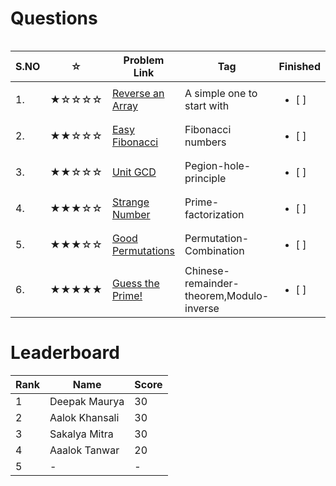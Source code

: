 # Questions

<table>
<tr align="left">  

| S.NO | ☆   | Problem Link | Tag | Finished    |
|--------| --- | ----------------------------- | ------ |  ------------------------- |
| 1. | ★☆☆☆☆ | [Reverse an Array](https://www.codechef.com/problems/FLOW016)                                         | A simple one to start with | <ul> <li> [ ] </li> </ul> |
|  2.| ★★☆☆☆ | [Easy Fibonacci](https://www.codechef.com/problems/FIBEASY)    | Fibonacci numbers | <ul> <li> [ ] </li> </ul> |
|  3.| ★★☆☆☆ | [Unit GCD](https://www.codechef.com/problems/UNITGCD)                           | Pegion-hole-principle | <ul> <li> [ ] </li> </ul> |
|  4.| ★★★☆☆ | [Strange Number](https://www.codechef.com/APRIL20B/problems/STRNO)                                   | Prime-factorization | <ul> <li> [ ] </li> </ul> |
|  5.| ★★★☆☆ | [Good Permutations](https://www.codechef.com/problems/GOODPERM)                                         | Permutation-Combination | <ul> <li> [ ] </li> </ul> |
|  6.| ★★★★★ | [Guess the Prime! ](https://www.codechef.com/problems/GUESSPRM)                                     | Chinese-remainder-theorem,Modulo-inverse | <ul> <li> [ ] </li> </ul> |

</tr>

# Leaderboard

| Rank |   Name   | Score|
|------| -------- | ---- |
| 1 | Deepak Maurya | 30 |
| 2 | Aalok Khansali| 30 |
| 3 | Sakalya Mitra | 30 |
| 4 | Aaalok Tanwar | 20 |
| 5 | - | - |

</tr>
<table>
